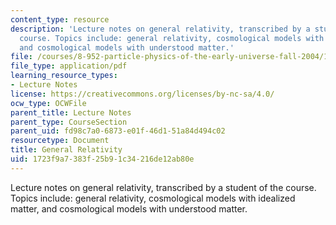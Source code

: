 ```yaml
---
content_type: resource
description: 'Lecture notes on general relativity, transcribed by a student of the
  course. Topics include: general relativity, cosmological models with idealized matter,
  and cosmological models with understood matter.'
file: /courses/8-952-particle-physics-of-the-early-universe-fall-2004/1723f9a7383f25b91c34216de12ab80e_89521.pdf
file_type: application/pdf
learning_resource_types:
- Lecture Notes
license: https://creativecommons.org/licenses/by-nc-sa/4.0/
ocw_type: OCWFile
parent_title: Lecture Notes
parent_type: CourseSection
parent_uid: fd98c7a0-6873-e01f-46d1-51a84d494c02
resourcetype: Document
title: General Relativity
uid: 1723f9a7-383f-25b9-1c34-216de12ab80e
---
```

Lecture notes on general relativity, transcribed by a student of the course. Topics include: general relativity, cosmological models with idealized matter, and cosmological models with understood matter.